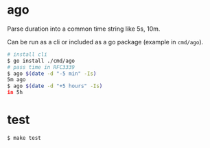 # ago
Parse duration into a common time string like 5s, 10m.

Can be run as a cli or included as a go package (example in `cmd/ago`).

````sh
# install cli
$ go install ./cmd/ago
# pass time in RFC3339
$ ago $(date -d "-5 min" -Is)
5m ago
$ ago $(date -d "+5 hours" -Is)
in 5h
````

# test

````sh
$ make test
````
